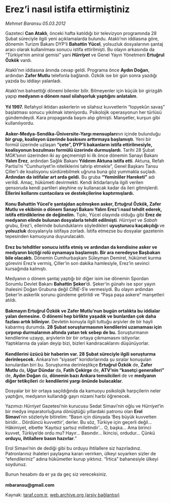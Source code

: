 # Erez’i nasıl istifa ettirmiştiniz

*Mehmet Baransu 05.03.2012*

<div class="yazi"><p>Gazeteci <b>Can Ataklı</b>, önceki hafta katıldığı bir televizyon programında 28 Şubat süreciyle ilgili yeni açıklamalarda bulundu. Ataklı’nın iddiasına göre, dönemin Turizm Bakanı DYP’li <b>Bahattin Yücel</b>, yolsuzluk dosyalarının şantaj aracı olarak kullanılması sonucu istifa ettirilmişti. Bu olayın arkasında da “Türkiye’nin amiral gemisi” yani <b><i>Hürriyet</i></b> ve Genel Yayın Yönetmeni <b>Ertuğrul Özkök</b> vardı. </p>
<p>Ataklı’nın iddiasına ânında cevap geldi. Programa önce <b>Aydın Doğan</b>, ardından <b>Zafer Mutlu</b> telefonla bağlandı. Özkök ise bir gün sonra yazdığı yazıda bu iddiayı yalanladı. </p>
<p>Ataklı’nın bahsettiği dönemi bilenler bilir. Bilmeyenler için küçük bir girizgâh yapıp <b>medyanın o dönem nasıl silahşorluk yaptığını anlatalım</b>.<br/><br/><b>Yıl 1997.</b> Refahyol iktidarı askerlerin ve silahsız kuvvetlerin “topyekûn savaş” başlatması sonucu yıkılmak isteniyordu. Psikolojik operasyonun her türlüsü gündemdeydi. Kara propaganda başını alıp gitmişti. Manşetler, kurşun gibi kullanılıyordu.<br/><br/><b>Asker-Medya-Sendika-Üniversite-Yargı mensupları</b>nın içinde bulunduğu <b>bir grup, koalisyon üzerinde baskısını arttırmaya başlamıştı</b>. Yeni bir formül üzerinde uzlaşan <b>“çete”, DYP’li bakanların istifa ettirilmesiyle, koalisyonun bozulması formülü üzerinde durmuşlardı</b>. Tarihi 28 Şubat MGK’sının üzerinden iki ay geçmemişti ki ilk önce dönemin Sanayi Bakanı <b>Yalım Erez</b>, ardından Sağlık Bakanı <b>Yıldırım Aktuna istifa etti</b>. Aktuna, Refah Partisi’ni “Cumhuriyet’in niteliklerini tahrip etmekle”, Genel Başkanı Tansu Çiller’i de koalisyonu sürdürebilmek uğruna buna göz yummakla suçladı. <b>Ardından da istifalar art arda geldi.</b> Bu gruba <b>“Yeminliler Hareketi”</b> adı verildi. Amaç, hükümeti devirmekti. Kendi iktidarlarıyla ilgili verilen gensoruda kendi partileri aleyhine oy kullanacak kadar da ileri gitmişlerdi. <b>Ellerini kollarını cuntacılara ve destekçilerine kaptırmışlardı.</b> <br/><br/><b>Konu Bahattin Yücel’e şantajdan açılmışken asker, Ertuğrul Özkök, Zafer Mutlu ve ekibinin o dönem Sanayi Bakanı Yalım Erez’i nasıl tehdit ederek, istifa ettirdiklerine de değinelim.</b> Tıpkı, Yücel olayında olduğu gibi <b>Erez de medyanın elinde bulunan dosyalarla tehdit edilmişti</b>. <i>Hürriyet</i> ve <i>Sabah</i> grubu, Erez’i, ellerinde bulunduklarını söyledikleri <b>uyuşturucu kaçakçılığı </b>ve<b> yolsuzluk</b> dosyalarıyla istifaya zorladı. İstifa etmezse bu dosyalar gazetenin tepesinden kamuoyuna duyurulacaktı.<br/><br/><b>Erez bu tehditler sonucu istifa etmiş ve ardından da kendisine asker ve medyanın biçtiği rolü oynamaya başlamıştı. Bir ara neredeyse Başbakan bile olacaktı.</b> Dönemin Cumhurbaşkanı Süleyman Demirel, hükümet kurma görevini Erez’e vermiş, Çiller’in son dakika hamlesiyle, Erez’in sevinci kursağında kalmıştı. </p>
<p>Medyanın o dönem şantaj yaptığı bir diğer isim ise dönemin Spordan Sorumlu Devlet Bakanı <b>Bahattin Şeker</b>’di. Şeker’in günahı ise spor yayın ihalesini Doğan Grubuna değil <i>CİNE-5</i>’e vermesiydi. Bu olayın ardından Şeker’in askerlik sorunu gündeme getirildi ve “Paşa paşa askere” manşetleri atıldı.<br/><br/><b>Bakmayın Ertuğrul Özkök ve Zafer Mutlu’nun bugün ortalıkta bu iddialar yalan demesine.</b> <b>O dönemi hep birlikte yaşadık ve bunlardan çok daha fazlası artık biliniyor.</b> Devletin konuyla ilgili tuttuğu arşivler de bir hayli kabarmış durumda. <b>28 Şubat soruşturmasının kendilerini uzamaması için çırpınıp durmalarının altında yatan tek sebep de bu.</b> Soruşturmanın kendilerine uzayıp, arşivlerin bir bir ortaya çıkmamasını istiyorlar. Yaptıklarına da yalan deyip bizi, bizleri kandıracaklarını düşünüyorlar.<br/><br/><b>Kendilerini üzücü bir haberim var. 28 Şubat süreciyle ilgili soruşturma derinleşecek.</b> Ankara’nın “siyaset” koridorlarında şu sıralar konuşulan konulardan biri bu. Soruşturma derinleştikçe <b>Ertuğrul Özkök</b> de, <b>Zafer Mutlu</b> da, <b>Uğur Dündar</b> da, <b>Fatih Çekirge</b> de, <b>ATV’nin “kasetçi generalleri”</b> de, <b>Aydın Doğan</b> da, <b>dönemin bazı Ankara temsilcileri</b> de ve <b>medyanın diğer tetikçileri</b> de <b>kendilerini yargı önünde bulacaklar</b>. </p>
<p>Dosyalar bir bir ortaya saçıldığında da kamuoyu psikolojik harpçilerin neler yaptığını, medyanın kullandığı gayrı nizami harbi öğrenecek. </p>
<p>Yazımızı <i>Hürriyet</i> Gazetesi’nin kurucusu Sedat Simavi’nin oğlu ve <i>Hürriyet</i>’in bir medya imparatorluğuna dönüştüğü yıllardaki patronu olan <b>Erol Simavi</b>’nin sözleriyle bitirelim: “Basın için dünyada ‘Beş büyük kuvvetten biridir... Dördüncü kuvvettir’, derler. Bu söz, Türkiye için geçerli değil... Hâkimiyet, elbette ‘Kayıtsız şartsız milletindir’... O, başka... Ama birinci kuvvet, Türkiye’de ordu mu? Hayır... Basındır... İkincisi, ordudur... Çünkü <b>orduyu, ihtilallere basın hazırlar</b>.”</p>
<p>Erol Simavi’nin de dediği gibi bu orduyu ihtilallere siz hazırladınız. Patronlarınız ihaleleri paylaşma kararı verirken, ülkeyi soyarken sizler de “efendileriniz” adına hükümetler kurup yıktınız. “İrtica” bahanesiyle ülkeyi soydunuz. </p>
<p>Bunun hesabını da er ya da geç siz vereceksiniz. <br/><br/><b>mbaransu@gmail.com</b></p>
</div>

Kaynak: [taraf.com.tr](http://www.taraf.com.tr/mehmet-baransu/makale-erez-i-nasil-istifa-ettirmistiniz.htm), [web.archive.org (arşiv bağlantısı)](http://web.archive.org/web/20131107031818/http://www.taraf.com.tr/mehmet-baransu/makale-erez-i-nasil-istifa-ettirmistiniz.htm)
